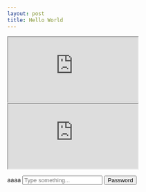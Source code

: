 ```yaml
---
layout: post
title: Hello World
---
```



<iframe class="resp-iframe" src="https://docs.google.com/spreadsheets/d/e/2PACX-1vTwgxUqENNfQZQj4vrUmVf_odg8HwGUiPX5LRfF3ERtOk4qiXyeki3A-mifrvUaaTYxNiHWcmBGVuPr/pubhtml?widget=true&amp;headers=false"></iframe>



<iframe id="hidden-iframe" class="resp-iframe"
        src="https://docs.google.com/spreadsheets/d/e/2PACX-1vTwgxUqENNfQZQj4vrUmVf_odg8HwGUiPX5LRfF3ERtOk4qiXyeki3A-mifrvUaaTYxNiHWcmBGVuPr/pubhtml?widget=true&amp;headers=false">
</iframe>


aaaa
<input type="text" placeholder="Type something..." id="myInput">
<button type="button" onclick="getInputValue();">Password</button>

<script>
    document.getElementById("hidden-iframe").setAttribute("hidden", "");

    function getInputValue() {
        // Selecting the input element and get its value
        var inputVal = document.getElementById("myInput").value;
        // Displaying the value
        if (MD5(inputVal) === "813ae1e192b2438e0a8dadf793a04c92") {
            document.getElementById("hidden-iframe").removeAttribute("hidden");
        } else {
            document.getElementById("hidden-iframe").setAttribute("hidden", "");
           
        }
    }
</script>
